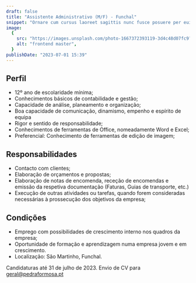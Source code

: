 ```yaml
---
draft: false
title: "Assistente Administrativo (M/F) - Funchal"
snippet: "Ornare cum cursus laoreet sagittis nunc fusce posuere per euismod dis vehicula a, semper fames lacus maecenas dictumst pulvinar neque enim non potenti. Torquent hac sociosqu eleifend potenti."
image:
  {
    src: "https://images.unsplash.com/photo-1667372393119-3d4c48d07fc9?&fit=crop&w=430&h=240",
    alt: "frontend master",
  }
publishDate: "2023-07-01 15:39"
---
```


## Perfil

- 12º ano de escolaridade mínima;
- Conhecimentos básicos de contabilidade e gestão;
- Capacidade de análise, planeamento e organização;
- Boa capacidade de comunicação, dinamismo, empenho e espírito de equipa
- Rigor e sentido de responsabilidade;
- Conhecimentos de ferramentas de Office, nomeadamente Word e Excel;
- Preferencial: Conhecimento de ferramentas de edição de imagem;

## Responsabilidades

- Contacto com clientes;
- Elaboração de orçamentos e propostas;
- Elaboração de notas de encomenda, receção de encomendas e emissão da respetiva documentação (Faturas, Guias de transporte, etc.)
- Execução de outras atividades ou tarefas, quando forem consideradas necessárias à prossecução dos objetivos da empresa;

## Condições

- Emprego com possibilidades de crescimento interno nos quadros da empresa;
- Oportunidade de formação e aprendizagem numa empresa jovem e em crescimento.
- Localização: São Martinho, Funchal.

Candidaturas até 31 de julho de 2023.
Envio de CV para geral@pedraformosa.pt
